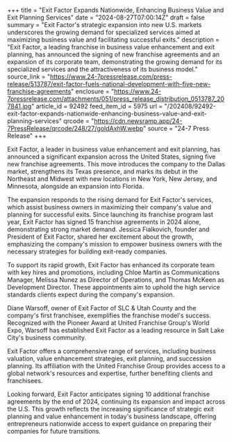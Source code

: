 +++
title = "Exit Factor Expands Nationwide, Enhancing Business Value and Exit Planning Services"
date = "2024-08-27T07:00:14Z"
draft = false
summary = "Exit Factor's strategic expansion into new U.S. markets underscores the growing demand for specialized services aimed at maximizing business value and facilitating successful exits."
description = "Exit Factor, a leading franchise in business value enhancement and exit planning, has announced the signing of new franchise agreements and an expansion of its corporate team, demonstrating the growing demand for its specialized services and the attractiveness of its business model."
source_link = "https://www.24-7pressrelease.com/press-release/513787/exit-factor-fuels-national-development-with-five-new-franchise-agreements"
enclosure = "https://www.24-7pressrelease.com/attachments/051/press_release_distribution_0513787_207841.jpg"
article_id = 92492
feed_item_id = 5975
url = "/202408/92492-exit-factor-expands-nationwide-enhancing-business-value-and-exit-planning-services"
qrcode = "https://cdn.newsramp.app/24-7PressRelease/qrcode/248/27/goldAxhW.webp"
source = "24-7 Press Release"
+++

<p>Exit Factor, a leader in business value enhancement and exit planning, has announced a significant expansion across the United States, signing five new franchise agreements. This move introduces the company to the Dallas market, strengthens its Texas presence, and marks its debut in the Northeast and Midwest with new locations in New York, New Jersey, and Minnesota, alongside an expansion into Florida.</p><p>The expansion responds to the rising demand for Exit Factor's services, which assist business owners in maximizing their company's value and planning for successful exits. Since launching its franchise program last year, Exit Factor has signed 15 franchise agreements in 2024 alone, demonstrating strong market demand. Jessica Fialkovich, founder and President of Exit Factor, shared her excitement about the growth, emphasizing the company's mission to empower business owners with the necessary strategies for building exit-ready companies.</p><p>To support its rapid growth, Exit Factor has enhanced its corporate team with key hires and promotions, including Chloe Martin as Communications Manager, Melissa Nunez as Director of Operations, and Thomas McKeen as Development Director. These appointments aim to uphold the high service standards clients expect during the company's expansion.</p><p>Diane Warsoff, owner of Exit Factor of SLC & Utah County and the company's first franchisee, exemplifies the franchise model's success. Recognized with the Pioneer Award at United Franchise Group's World Expo, Warsoff has established Exit Factor as a leading resource in Salt Lake City's business community.</p><p>Exit Factor offers a comprehensive range of services, including business valuation, value enhancement strategies, exit planning, and succession planning. Its affiliation with the United Franchise Group provides access to a global network's resources and expertise, further benefiting clients and franchisees.</p><p>Looking forward, Exit Factor anticipates signing 10 additional franchise agreements by the end of 2024, continuing its expansion and impact across the U.S. This growth reflects the increasing significance of strategic exit planning and value enhancement in today's business landscape, offering entrepreneurs nationwide access to expert guidance on preparing their companies for future transitions.</p>